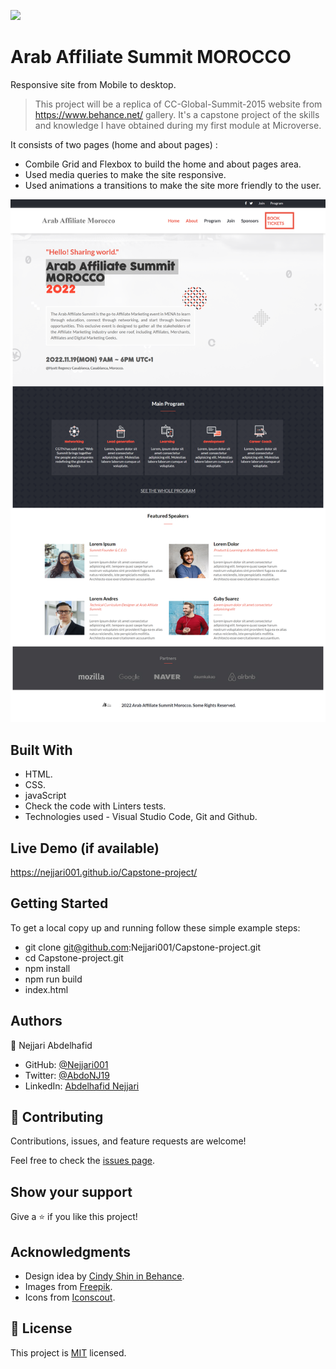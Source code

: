 ![](https://img.shields.io/badge/Microverse-blueviolet)

# Arab Affiliate Summit MOROCCO

Responsive site from Mobile to desktop.

> This project will be a replica of CC-Global-Summit-2015 website from https://www.behance.net/ gallery. It's a capstone project of the skills and knowledge I have obtained during my first module at Microverse.

It consists of two pages (home and about pages) :
- Combile Grid and Flexbox to build the home and about pages area.
- Used media queries to make the site responsive.
- Used animations a transitions to make the site more friendly to the user.

![screenshot](./img/screenshots.png)


## Built With

- HTML.
- CSS.
- javaScript
- Check the code with Linters tests.
- Technologies used - Visual Studio Code, Git and Github.

## Live Demo (if available)
https://nejjari001.github.io/Capstone-project/

## Getting Started

To get a local copy up and running follow these simple example steps:
- git clone git@github.com:Nejjari001/Capstone-project.git
- cd Capstone-project.git
- npm install
- npm run build
- index.html


## Authors

👤 Nejjari Abdelhafid

- GitHub: [@Nejjari001](https://github.com/Nejjari001)
- Twitter: [@AbdoNJ19](https://https://twitter.com/AbdoNJ19)
- LinkedIn: [Abdelhafid Nejjari](https://www.linkedin.com/in/abdelhafid-nejjari/)

## 🤝 Contributing

Contributions, issues, and feature requests are welcome!

Feel free to check the [issues page](../../issues/).

## Show your support

Give a ⭐️ if you like this project!

## Acknowledgments

- Design idea by [Cindy Shin in Behance](https://www.behance.net/adagio07).
- Images from [Freepik](https://www.freepik.com).
- Icons from [Iconscout](https://iconscout.com). 


## 📝 License

This project is [MIT](./LICENSE) licensed.
